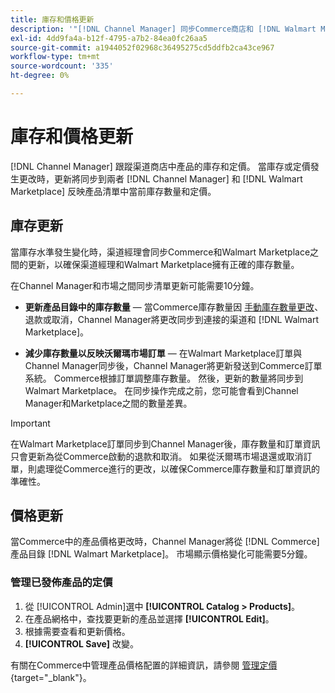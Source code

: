 ```yaml
---
title: 庫存和價格更新
description: '"[!DNL Channel Manager] 同步Commerce商店和 [!DNL Walmart Marketplace] 以便您能夠從Commerce Admin管理您的銷售渠道操作'''
exl-id: 4dd9fa4a-b12f-4795-a7b2-84ea0fc26aa5
source-git-commit: a1944052f02968c36495275cd5ddfb2ca43ce967
workflow-type: tm+mt
source-wordcount: '335'
ht-degree: 0%

---
```


# 庫存和價格更新

[!DNL Channel Manager] 跟蹤渠道商店中產品的庫存和定價。 當庫存或定價發生更改時，更新將同步到兩者 [!DNL Channel Manager] 和 [!DNL Walmart Marketplace] 反映產品清單中當前庫存數量和定價。

## 庫存更新

當庫存水準發生變化時，渠道經理會同步Commerce和Walmart Marketplace之間的更新，以確保渠道經理和Walmart Marketplace擁有正確的庫存數量。

在Channel Manager和市場之間同步清單更新可能需要10分鐘。

* **更新產品目錄中的庫存數量** — 當Commerce庫存數量因 [手動庫存數量更改](https://docs.magento.com/user-guide/catalog/inventory-product-quantity.html)、退款或取消，Channel Manager將更改同步到連接的渠道和 [!DNL Walmart Marketplace]。

* **減少庫存數量以反映沃爾瑪市場訂單** — 在Walmart Marketplace訂單與Channel Manager同步後，Channel Manager將更新發送到Commerce訂單系統。 Commerce根據訂單調整庫存數量。 然後，更新的數量將同步到Walmart Marketplace。 在同步操作完成之前，您可能會看到Channel Manager和Marketplace之間的數量差異。

>[!IMPORTANT]
>
> 在Walmart Marketplace訂單同步到Channel Manager後，庫存數量和訂單資訊只會更新為從Commerce啟動的退款和取消。 如果從沃爾瑪市場退還或取消訂單，則處理從Commerce進行的更改，以確保Commerce庫存數量和訂單資訊的準確性。

## 價格更新

當Commerce中的產品價格更改時，Channel Manager將從 [!DNL Commerce] 產品目錄 [!DNL Walmart Marketplace]。 市場顯示價格變化可能需要5分鐘。

### 管理已發佈產品的定價

1. 從 [!UICONTROL Admin]選中 **[!UICONTROL Catalog > Products]**。
1. 在產品網格中，查找要更新的產品並選擇 **[!UICONTROL Edit]**。
1. 根據需要查看和更新價格。
1. **[!UICONTROL Save]** 改變。

有關在Commerce中管理產品價格配置的詳細資訊，請參閱 [管理定價](https://docs.magento.com/user-guide/catalog/pricing.html){target=&quot;_blank&quot;}。
